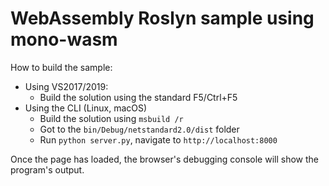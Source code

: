 # WebAssembly Roslyn sample using mono-wasm

How to build the sample:
- Using VS2017/2019:
	* Build the solution using the standard F5/Ctrl+F5
- Using the CLI (Linux, macOS)
	* Build the solution using `msbuild /r`
	* Got to the `bin/Debug/netstandard2.0/dist` folder
	* Run `python server.py`, navigate to `http://localhost:8000`


Once the page has loaded, the browser's debugging console will show the program's output.